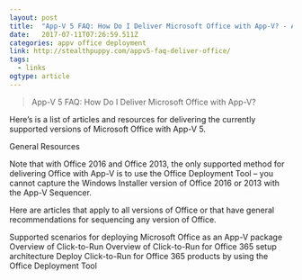 ```yaml
---
layout: post 
title:  "App-V 5 FAQ: How Do I Deliver Microsoft Office with App-V? - Aaron Parker" 
date:   2017-07-11T07:26:59.511Z 
categories: appv office deployment
link: http://stealthpuppy.com/appv5-faq-deliver-office/ 
tags:
  - links
ogtype: article 
---
```


> App-V 5 FAQ: How Do I Deliver Microsoft Office with App-V?


Here’s is a list of articles and resources for delivering the currently supported versions of Microsoft Office with App-V 5.

General Resources

Note that with Office 2016 and Office 2013, the only supported method for delivering Office with App-V is to use the Office Deployment Tool – you cannot capture the Windows Installer version of Office 2016 or 2013 with the App-V Sequencer.

Here are articles that apply to all versions of Office or that have general recommendations for sequencing any version of Office.

Supported scenarios for deploying Microsoft Office as an App-V package
Overview of Click-to-Run
Overview of Click-to-Run for Office 365 setup architecture
Deploy Click-to-Run for Office 365 products by using the Office Deployment Tool